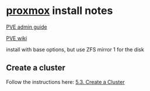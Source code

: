 # [proxmox](https://proxmox.com/en/) install notes

[PVE admin guide](https://pve.proxmox.com/pve-docs/pve-admin-guide.html)

[PVE wiki](https://pve.proxmox.com/wiki/Main_Page)

install with base options, but use ZFS mirror 1 for the disk

## Create a cluster

Follow the instructions here: [5.3. Create a Cluster](https://pve.proxmox.com/pve-docs/pve-admin-guide.html#pvecm_create_cluster)




